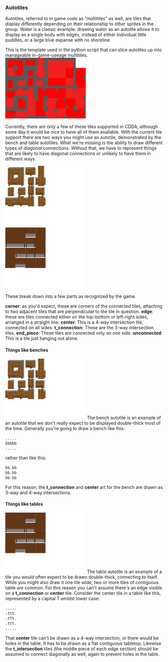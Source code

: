 ### Autotiles
Autotiles, referred to in game code as "multitiles" as well, are tiles that display differently depending on their relationship to other sprites in the group. Water is a classic example: drawing water as an autotile allows it to display as a single body with edges, instead of either individual little puddles, or a large blue expanse with no shoreline.

This is the template used in the python script that can slice autotiles up into manageable in-game-useage multitiles.
![Autotile Template](../templates/template_autotile.png)

Currently, there are only a few of these tiles supported in CDDA, although some day it would be nice to have all of them available. With the current tile support there are two ways you might use an autotile, demonstrated by the bench and table autotiles. What we're missing is the ability to draw different types of *diagonal* connections. Without that, we have to represent things that are likely to have diagonal connections or unlikely to have them in different ways.

![Autotile: bench](../scratch/furniture/f_bench_autotile.png)
![Autotile: table](../scratch/furniture/f_table_autotile.png)

These break down into a few parts as recognized by the game.

**corner**: as you'd expect, these are corners of the connected tiles, attaching to two adjacent tiles that are perpendicular to the tile in question.
**edge**: these are tiles connected either on the top-bottom or left-right sides, arranged in a straight line.
**center**: This is a 4-way intersection tile, connected on all sides.
**t_connection**: These are the 3-way intersection tiles.
**end_piece**: These tiles are connected only on one side.
**unconnected**: This is a tile just hanging out alone.

#### Things like benches
![Autotile: bench](../scratch/furniture/f_bench_autotile.png)
The bench autotile is an example of an autotile that we don't really expect to be displayed double-thick most of the time. Generally you're going to draw a bench like this:
```
.....
bbbbb
.....
```
rather than like this:
```
bb.bb
bb.bb
bb.bb
```

For this reason, the **t_connection** and **center** art for the bench are drawn as 3-way and 4-way intersections.


#### Things like tables
![Autotile: bench](../scratch/furniture/f_table_autotile.png)
The table autotile is an example of a tile you would often expect to be drawn double-thick, connecting to itself. While you might also draw it one tile wide, two or more tiles of contiguous table are common. For this reason you can't assume there's an edge visible on a **t_connection** or **center** tile. Consider the center tile in a table like this, represented by a capital T amidst lower case:
```
.....
.ttt.
.tTt.
.ttt.
.....
```
That **center** tile can't be drawn as a 4-way intersection, or there would be holes in the table. It has to be drawn as a flat contiguous tabletop. Likewise the **t_intersection** tiles (the middle piece of each edge section) should be assumed to connect diagonally as well, again to prevent holes in the table.
